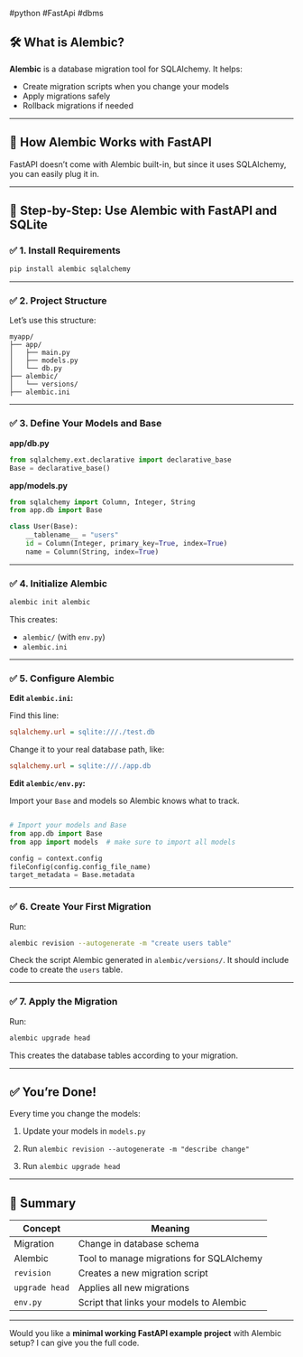 #python #FastApi #dbms 

## 🛠️ What is Alembic?

**Alembic** is a database migration tool for SQLAlchemy. It helps:

- Create migration scripts when you change your models
- Apply migrations safely
- Rollback migrations if needed

---

## 🧪 How Alembic Works with FastAPI

FastAPI doesn’t come with Alembic built-in, but since it uses SQLAlchemy, you can easily plug it in.

---

## 🚀 Step-by-Step: Use Alembic with FastAPI and SQLite

### ✅ 1. Install Requirements

```bash
pip install alembic sqlalchemy
```

---

### ✅ 2. Project Structure

Let’s use this structure:

```
myapp/
├── app/
│   ├── main.py
│   ├── models.py
│   └── db.py
├── alembic/
│   └── versions/
├── alembic.ini
```

---

### ✅ 3. Define Your Models and Base

**app/db.py**

```python
from sqlalchemy.ext.declarative import declarative_base
Base = declarative_base()
```

**app/models.py**

```python
from sqlalchemy import Column, Integer, String
from app.db import Base

class User(Base):
    __tablename__ = "users"
    id = Column(Integer, primary_key=True, index=True)
    name = Column(String, index=True)
```

---

### ✅ 4. Initialize Alembic

```bash
alembic init alembic
```

This creates:

- `alembic/` (with `env.py`)
- `alembic.ini`

---

### ✅ 5. Configure Alembic

**Edit `alembic.ini`:**

Find this line:

```ini
sqlalchemy.url = sqlite:///./test.db
```

Change it to your real database path, like:

```ini
sqlalchemy.url = sqlite:///./app.db
```

**Edit `alembic/env.py`:**

Import your `Base` and models so Alembic knows what to track.

```python

# Import your models and Base
from app.db import Base
from app import models  # make sure to import all models

config = context.config
fileConfig(config.config_file_name)
target_metadata = Base.metadata
```

---

### ✅ 6. Create Your First Migration

Run:

```bash
alembic revision --autogenerate -m "create users table"
```

Check the script Alembic generated in `alembic/versions/`. It should include code to create the `users` table.

---

### ✅ 7. Apply the Migration

Run:

```bash
alembic upgrade head
```

This creates the database tables according to your migration.

---

## ✅ You’re Done!

Every time you change the models:

1. Update your models in `models.py`
    
2. Run `alembic revision --autogenerate -m "describe change"`
    
3. Run `alembic upgrade head`
    

---

## 🧠 Summary

|Concept|Meaning|
|---|---|
|Migration|Change in database schema|
|Alembic|Tool to manage migrations for SQLAlchemy|
|`revision`|Creates a new migration script|
|`upgrade head`|Applies all new migrations|
|`env.py`|Script that links your models to Alembic|

---

Would you like a **minimal working FastAPI example project** with Alembic setup? I can give you the full code.